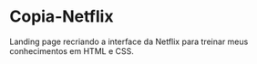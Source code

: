 # Copia-Netflix

Landing page recriando a interface da Netflix para treinar meus conhecimentos em HTML e CSS.
